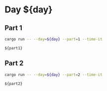 # Day ${day}

## Part 1

```bash
cargo run -- --day=${day} --part=1 --time-it
```

```text
${part1}
```

## Part 2

```bash
cargo run -- --day=${day} --part=2 --time-it
```

```text
${part2}
```